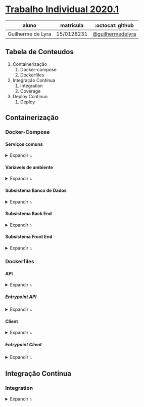 # [Trabalho Individual 2020.1](https://github.com/guilhermedelyra/Trabalho-Individual-2020-1)

|       aluno       |  matrícula |                 :octocat: github                       |
| ----------------- | ---------- | ------------------------------------------------------ |
| Guilherme de Lyra | 15/0128231 | [@guilhermedelyra](https://github.com/guilhermedelyra) |

## Tabela de Conteudos

1. Containerização
    1. Docker-compose
    1. Dockerfiles
1. Integração Contínua
    1. Integration
    1. Coverage
1. Deploy Contínuo
    1. Deploy

## Containerização

### Docker-Compose

#### Serviços comuns

<details>
<summary>
Expandir ⤵️
</summary>

[networks e volumes em `docker-compose.yml`](https://github.com/guilhermedelyra/Trabalho-Individual-2020-1/blob/master/docker-compose.yml)
```yml
networks:
  app_network:

volumes:
  gem_cache:
  db_data:
  node_modules:
```
</details>

#### Variaveis de ambiente

<details>
<summary>
Expandir ⤵️
</summary>

[`.env`](https://github.com/guilhermedelyra/Trabalho-Individual-2020-1/blob/master/.env)
```yml
APP_CLIENT_NAME=client
APP_CLIENT_PORT=8080
NODE_ENV=development

APP_API_NAME=api
APP_API_PORT=3000
RAILS_ENV=development

DATABASE_USER=postgres
DATABASE_PASSWORD=password
DATABASE_PORT=5432
DATABASE_HOST=api-db
```

</details>



#### Subsistema Banco de Dados
<details>
<summary>
Expandir ⤵️
</summary>

[api-db em `docker-compose.yml`](https://github.com/guilhermedelyra/Trabalho-Individual-2020-1/blob/master/docker-compose.yml)
```yml
  api-db:
    image: postgres
    container_name: ${DATABASE_HOST}
    ports:
      - ${DATABASE_PORT}:${DATABASE_PORT}
    volumes:
      - db_data:/var/lib/postgresql/data
      - ./api/log/db:/logs
    env_file: .env
    environment:
      - POSTGRES_USER=${DATABASE_USER}
      - POSTGRES_PASSWORD=${DATABASE_PASSWORD}
    networks:
      - app_network
```

</details>



#### Subsistema Back End
<details>
<summary>
Expandir ⤵️
</summary>

[api em `docker-compose.yml`](https://github.com/guilhermedelyra/Trabalho-Individual-2020-1/blob/master/docker-compose.yml)
```yml
  api:
    build: 
      context: .
      dockerfile: ./api/Dockerfile
    container_name: ${APP_API_NAME}
    ports:
      - ${APP_API_PORT}:${APP_API_PORT}
    volumes:
      - ./api:/opt/app/api
      - gem_cache:/usr/local/bundle/gems
    depends_on:
      - api-db
    env_file: .env
    environment:
      RAILS_ENV: ${RAILS_ENV}
    networks:
      - app_network
```

</details>



#### Subsistema Front End
<details>
<summary>
Expandir ⤵️
</summary>

[client em `docker-compose.yml`](https://github.com/guilhermedelyra/Trabalho-Individual-2020-1/blob/master/docker-compose.yml)
```yml
  client:
    build: 
      context: .
      dockerfile: ./client/Dockerfile
    container_name: ${APP_CLIENT_NAME}
    ports:
      - ${APP_CLIENT_PORT}:${APP_CLIENT_PORT}
    volumes:
      - ./client:/opt/app/client
      - node_modules:/opt/app/client/node_modules  
    env_file: .env
    environment:
      NODE_ENV: ${NODE_ENV}
```

</details>


### Dockerfiles


#### API
<details>
<summary>
Expandir ⤵️
</summary>

[`api/Dockerfile`](https://github.com/guilhermedelyra/Trabalho-Individual-2020-1/blob/master/api/Dockerfile)
```dockerfile
FROM ruby:2.5.7

RUN apt-get update -qq && apt-get install -y nodejs postgresql-client

RUN mkdir -p /opt/app/api
WORKDIR /opt/app/api

COPY ./api/Gemfile .
COPY ./api/Gemfile.lock .

RUN gem update --system
RUN gem install bundler
RUN bundle config build.nokogiri --use-system-libraries
RUN bundle check || bundle install

COPY ./api/ /opt/app/api

COPY ./api/entrypoint.sh /usr/bin/entrypoint_api.sh
RUN chmod +x /usr/bin/entrypoint_api.sh

ENTRYPOINT ["entrypoint_api.sh"]
```

</details>



##### Entrypoint API
<details>
<summary>
Expandir ⤵️
</summary>

[`api/entrypoint.sh`](https://github.com/guilhermedelyra/Trabalho-Individual-2020-1/blob/master/api/entrypoint.sh)
```bash
#!/bin/bash
set -e

# Remove a potentially pre-existing server.pid for Rails.
rm -rf /opt/app/tmp/pids/server.pid

rake db:create
rake db:migrate 

if [ "$RAILS_ENV" = "development" ]
then
    rails server -p 3000 -b 0.0.0.0
elif [ "$RAILS_ENV" = "test" ]
then
    rake test
else
    echo "Unknown RAILS_ENV value..."
fi
```

</details>



#### Client
<details>
<summary>
Expandir ⤵️
</summary>

[`client/Dockerfile`](https://github.com/guilhermedelyra/Trabalho-Individual-2020-1/blob/master/client/Dockerfile)
```dockerfile
FROM node:14

RUN mkdir -p /opt/app/client
WORKDIR /opt/app/client

COPY ./client/package.json .
COPY ./client/yarn.lock .

RUN yarn global add @vue/cli@4.4.6
RUN yarn install

COPY ./client/ /opt/app/client

COPY ./client/entrypoint.sh /usr/bin/entrypoint_client.sh
RUN chmod +x /usr/bin/entrypoint_client.sh

ENTRYPOINT ["entrypoint_client.sh"]
```

</details>



##### Entrypoint Client
<details>
<summary>
Expandir ⤵️
</summary>

[`client/entrypoint.sh`](https://github.com/guilhermedelyra/Trabalho-Individual-2020-1/blob/master/client/entrypoint.sh)
```bash
#!/bin/bash
set -e

if [ "$NODE_ENV" = "build" ]
then
    yarn build
elif [ "$NODE_ENV" = "test" ]
then
    yarn test:unit
elif [ "$NODE_ENV" = "development" ]
then
    yarn dev
else
    echo "Unknown NODE_ENV value... serving it anyway"
    yarn serve
fi
```

</details>



## Integração Contínua


### Integration
<details>
<summary>
Expandir ⤵️
</summary>

[`.github/workflows/integration.yml`](https://github.com/guilhermedelyra/Trabalho-Individual-2020-1/blob/master/.github/workflows/integration.yml)
```yml
name: ci/cd deploy

# tho i could push those containers built at the integration job
# and then use them as containers images for the coverage job
# i prefer not to, since docker is currently limiting pulls and pushes, so idk

# other option would be to simulate the same path from docker containers
# within gh action instance and then 'docker cp' the coverage folders into
# it.
#
# but it would also be slower (since currently integration (+ tests)
# takes ~6min to complete it's job [while coverage job takes up to ~4m])

on:
  push: # any branch
  pull_request:
    branches:
      - master

jobs:
  integration:
    name: CI  &&  Test inside docker
    runs-on: ubuntu-latest
    steps:
      - uses: actions/checkout@v2

      - name: directory          
        run: ls -a          

      - name: build
        run: docker-compose up --build -d

      - name: test_api
        run: docker-compose run -e "RAILS_ENV=test" api
      
      - name: test_client
        run: docker-compose run -e "NODE_ENV=test" client
```


### Coverage
<details>
<summary>
Expandir ⤵️
</summary>

[`.github/workflows/coverage.yml`](https://github.com/guilhermedelyra/Trabalho-Individual-2020-1/blob/master/.github/workflows/coverage.yml)
```yml
name: coverage

# refer to integration.yml comment

on:
  push: # any branch
  pull_request:
    branches:
      - master

jobs:
  coverage:
    name: Test front/back && Coverage
    runs-on: ubuntu-latest
    services:
      postgres:
        image: postgres
        env:
          POSTGRES_PASSWORD: password
        options: >-
          --health-cmd pg_isready
          --health-interval 10s
          --health-timeout 5s
          --health-retries 5
        ports:
          - 5432:5432

    steps:
      - uses: actions/checkout@v2
        with:
          fetch-depth: 0
      - uses: actions/setup-node@v1
        with:
          node-version: 14.x
      - uses: ruby/setup-ruby@v1
        with:
          ruby-version: '2.5.7'

      - name: retrieve client coverage
        env:
          NODE_ENV: test
        run: |
          yarn install
          yarn test:unit
        working-directory: client

      - name: retrieve api coverage
        env:
          DATABASE_HOST: localhost
          DATABASE_PORT: 5432
          DATABASE_USER: postgres
          DATABASE_PASSWORD: password
          RAILS_ENV: test
        run: |
          sudo apt-get -yqq install libpq-dev
          gem install bundler
          bundle install --jobs 4 --retry 3
          bundle exec rails db:create
          bundle exec rails db:migrate
          bundle exec rails test
        working-directory: api

      - name: SonarCloud Scan
        uses: SonarSource/sonarcloud-github-action@master
        env:
          GITHUB_TOKEN: ${{ secrets.GITHUB_TOKEN }}
          SONAR_TOKEN: ${{ secrets.SONAR_TOKEN }}

      - name: CodeClimate - publish Coverage
        uses: paambaati/codeclimate-action@v2.7.5
        env:
          CC_TEST_REPORTER_ID: ${{secrets.CC_TEST_REPORTER_ID}}
        with:
          coverageLocations: |
            ${{github.workspace}}/client/coverage/lcov.info:lcov
            ${{github.workspace}}/api/coverage/.resultset.json:simplecov              
```

</details>


## Deploy Contínuo

### Deploy API
<details>
<summary>
Expandir ⤵️
</summary>

**Link**: [https://backend-gces.herokuapp.com/api/v1/](https://backend-gces.herokuapp.com/api/v1/)

[`.github/workflows/deploy.yml`](https://github.com/guilhermedelyra/Trabalho-Individual-2020-1/blob/master/.github/workflows/deploy.yml)
```yml
name: Push api to Heroku

on: [push]

jobs:
  deploy:
    runs-on: ubuntu-latest
    steps:
    - uses: actions/checkout@v2
    - name: Release API
      uses: akhileshns/heroku-deploy@v3.0.4
      with:
        heroku_api_key: ${{ secrets.HEROKU_API_KEY }}
        heroku_app_name: "backend-gces"
        heroku_email: "guilyra12@gmail.com"
      env:
        HD_APP_BASE: "api"              
```

</details>

### Deploy Client
<details>
<summary>
Expandir ⤵️
</summary>

**Link**: [https://trabalho-individual-2020-1.guilhermedelyra.vercel.app](https://trabalho-individual-2020-1.guilhermedelyra.vercel.app/#/)

Foi utilizado a integração com o [`now.sh`](http://now.sh/) (da Vercel).
![Deploy Front](https://i.imgur.com/U68zmAn.png)
</details>
